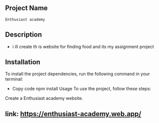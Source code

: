 ## Project Name

`Enthusiast academy`

## Description

-  i ill create th is website for finding food and its my assignment project

## Installation

To install the project dependencies, run the following command in your terminal:

-  Copy code
   npm install
   Usage
   To use the project, follow these steps:

Create a Enthusiast academy website.

## link: https://enthusiast-academy.web.app/